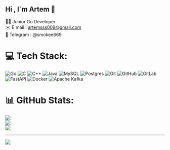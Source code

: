 ## Hi , I`m Artem 👋

👨‍💻 Junior Go Developer <br/>
✉️ E mail : artemsss009@gmail.com <br/>
💬 Telegram : @smokee669 <br/>



# 💻 Tech Stack:
![Go](https://img.shields.io/badge/go-%2300ADD8.svg?style=for-the-badge&logo=go&logoColor=white) ![C](https://img.shields.io/badge/c-%2300599C.svg?style=for-the-badge&logo=c&logoColor=white) ![C++](https://img.shields.io/badge/c++-%2300599C.svg?style=for-the-badge&logo=c%2B%2B&logoColor=white) ![Java](https://img.shields.io/badge/java-%23ED8B00.svg?style=for-the-badge&logo=openjdk&logoColor=white) ![MySQL](https://img.shields.io/badge/mysql-4479A1.svg?style=for-the-badge&logo=mysql&logoColor=white) ![Postgres](https://img.shields.io/badge/postgres-%23316192.svg?style=for-the-badge&logo=postgresql&logoColor=white) ![Git](https://img.shields.io/badge/git-%23F05033.svg?style=for-the-badge&logo=git&logoColor=white) ![GitHub](https://img.shields.io/badge/github-%23121011.svg?style=for-the-badge&logo=github&logoColor=white) ![GitLab](https://img.shields.io/badge/gitlab-%23181717.svg?style=for-the-badge&logo=gitlab&logoColor=white) ![FastAPI](https://img.shields.io/badge/FastAPI-005571?style=for-the-badge&logo=fastapi) ![Docker](https://img.shields.io/badge/docker-%230db7ed.svg?style=for-the-badge&logo=docker&logoColor=white) ![Apache Kafka](https://img.shields.io/badge/Apache%20Kafka-000?style=for-the-badge&logo=apachekafka)
# 📊 GitHub Stats:
![](https://github-readme-stats.vercel.app/api?username=smokeas&theme=dark&hide_border=true&include_all_commits=false&count_private=false)<br/>
![](https://nirzak-streak-stats.vercel.app/?user=smokeas&theme=dark&hide_border=true)<br/>
![](https://github-readme-stats.vercel.app/api/top-langs/?username=smokeas&theme=dark&hide_border=true&include_all_commits=false&count_private=false&layout=compact)

---
[![](https://visitcount.itsvg.in/api?id=smokeas&icon=0&color=0)](https://visitcount.itsvg.in)

<!-- Proudly created with GPRM ( https://gprm.itsvg.in ) -->

